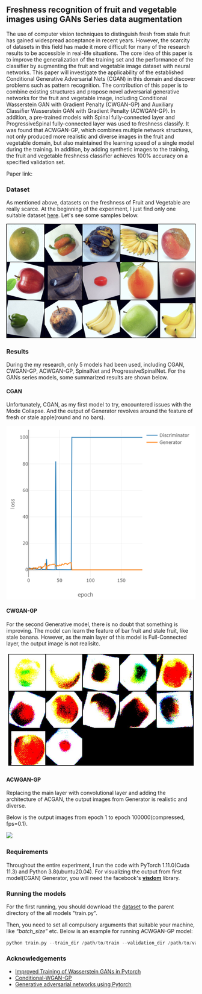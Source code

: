 ## <centner>Freshness recognition of fruit and vegetable images using GANs Series data augmentation<center>

The use of computer vision techniques to distinguish fresh from stale fruit has gained widespread acceptance in recent years. However, the scarcity of datasets in this field has made it more difficult for many of the research results to be accessible in real-life situations. The core idea of this paper is to improve the generalization of the training set and the performance of the classifier by augmenting the fruit and vegetable image dataset with neural networks. This paper will investigate the applicability of the established Conditional Generative Adversarial Nets (CGAN) in this domain and discover problems such as pattern recognition. The contribution of this paper is to combine existing structures and propose novel adversarial generative networks for the fruit and vegetable image, including Conditional Wasserstein GAN with Gradient Penalty (CWGAN-GP) and Auxiliary Classifier Wasserstein GAN with Gradient Penalty (ACWGAN-GP). In addition, a pre-trained models with Spinal fully-connected layer and ProgressiveSpinal fully-connected layer was used to freshness classify. It was found that ACWGAN-GP, which combines multiple network structures, not only produced more realistic and diverse images in the fruit and vegetable domain, but also maintained the learning speed of a single model during the training. In addition, by adding synthetic images to the training, the fruit and vegetable freshness classifier achieves 100% accuracy on a specified validation set.

Paper link:

### Dataset

As mentioned above, datasets on the freshness of Fruit and Vegetable are really scarce. At the beginning of the experiment, I just find only one suitable dataset [here](https://www.kaggle.com/datasets/raghavrpotdar/fresh-and-stale-images-of-fruits-and-vegetables). Let's see some samples below.

![](img/data_sample.png)



### Results

During the my research, only 5 models had been used, including CGAN, CWGAN-GP, ACWGAN-GP, SpinalNet and ProgressiveSpinalNet. For the GANs series models, some summarized results are shown below. 

#### CGAN

Unfortunately, CGAN, as my first model to try, encountered issues with the Mode Collapse. And the output of Generator revolves around the feature of fresh or stale apple(round and no bars).

![](CGAN/result/epoch184.png)

#### CWGAN-GP

For the second Generative model, there is no doubt that something is improving. The model can learn the feature of bar fruit and stale fruit, like stale banana. However, as the main layer of this model is Full-Connected layer, the output image is not realisitc. 

![](CWGAN-GP/result/epoch_499_checkpoint.jpg)

#### ACWGAN-GP

Replacing the main layer with convolutional layer and adding the architecture of ACGAN, the output images from Generator is realistic and diverse. 

Below is the output images from epoch 1 to epoch 100000(compressed, fps=0.1).

![](img/ACWGAN-GP-min.gif)

### Requirements

Throughout the entire experiment, I run the code with PyTorch 1.11.0(Cuda 11.3) and  Python 3.8(ubuntu20.04). For visualizing the output from first model(CGAN) Generator, you will need the facebook's **[visdom](https://github.com/facebookresearch/visdom)** library.

### Running the models

For the first running, you should download the [dataset](https://www.kaggle.com/datasets/raghavrpotdar/fresh-and-stale-images-of-fruits-and-vegetables) to the parent directory of the all models "train.py". 

Then, you need to set all compulsory arguments that suitable your machine, like *“batch_size”* etc. Below is an example for running ACWGAN-GP model:

```python
python train.py --train_dir /path/to/train --validation_dir /path/to/validation/ --output_path /path/to/output/ --dim 64 --saving_step 100 --num_workers 12
```

### Acknowledgements

- [Improved Training of Wasserstein GANs in Pytorch](https://github.com/jalola/improved-wgan-pytorch)
- [Conditional-WGAN-GP](https://github.com/u7javed/Conditional-WGAN-GP)
- [Generative adversarial networks using Pytorch](https://github.com/ozanciga/gans-with-pytorch)

